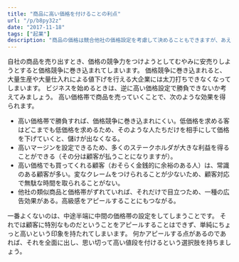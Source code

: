 ```yaml
---
title: "商品に高い価格を付けることの利点"
url: "/p/b8py32z"
date: "2017-11-18"
tags: ["起業"]
description: "商品の価格は競合他社の価格設定を考慮して決めることもできますが、あえて別の価格帯を狙っていくという考え方もあります。"
---
```


自社の商品を売り出すとき、価格の競争力をつけようとしてむやみに安売りしようとすると価格競争に巻き込まれてしまいます。
価格競争に巻き込まれると、大量生産や大量仕入れによる値下げを行える大企業には太刀打ちできなくなってしまいます。
ビジネスを始めるときは、逆に高い価格設定で勝負できないか考えてみましょう。
高い価格帯で商品を売っていくことで、次のような効果を得られます。

- 高い価格帯で勝負すれば、価格競争に巻き込まれにくい。低価格を求める客はどこまでも低価格を求めるため、そのような人たちだけを相手にして価格を下げていくと、儲けが出なくなる。
- 高いマージンを設定できるため、多くのステークホルダが大きな利益を得ることができる（その分は顧客が払うことになりますが）。
- 高い価格でも買ってくれる顧客（おそらく金銭的に余裕のある人）は、常識のある顧客が多い。変なクレームをつけられることが少ないため、顧客対応で無駄な時間を取られることがない。
- 他社の類似商品と価格帯がずれていれば、それだけで目立つため、一種の広告効果がある。高級感をアピールすることにもつながる。

一番よくないのは、中途半端に中間の価格帯の設定をしてしまうことです。
それでは顧客に特別なものだということをアピールすることはできず、単純にちょっと高いという印象を持たれてしまいます。
何かアピールする点があるのであれば、それを全面に出し、思い切って高い値段を付けるという選択肢を持ちましょう。

